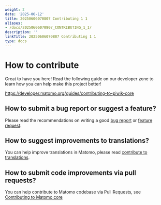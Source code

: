 ```yaml
---
weight: 2
date: '2025-06-12'
title: 20250606070807 Contributing 1 1
aliases:
- /docs/20250606070807_CONTRIBUTING_1_1/
description: ''
linkTitle: 20250606070807 Contributing 1 1
type: docs
---
```


# How to contribute

Great to have you here! Read the following guide on our developer zone to learn how you can help make this project better!

https://developer.matomo.org/guides/contributing-to-piwik-core

## How to submit a bug report or suggest a feature?
Please read the recommendations on writing a good [bug report](https://developer.matomo.org/guides/core-team-workflow#submitting-a-bug-report) or [feature request](https://developer.matomo.org/guides/core-team-workflow#submitting-a-feature-request).

## How to suggest improvements to translations?

You can help improve translations in Matomo, please read [contribute to translations](https://github.com/matomo-org/matomo/blob/master/lang/README.md).

## How to submit code improvements via pull requests?

You can help contribute to Matomo codebase via Pull Requests, see [Contributing to Matomo core](https://developer.matomo.org/guides/contributing-to-piwik-core)
